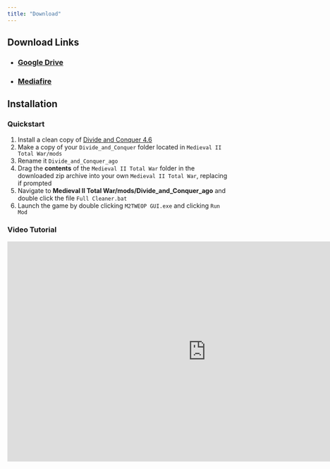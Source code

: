 ```yaml
---
title: "Download"
---
```


## Download Links

* ### [Google Drive](https://drive.google.com/file/d/1NONh9gxmbEF1qEFLACrCUCk26ttdXlVd/view?usp=sharing)
* ### [Mediafire](https://www.mediafire.com/file/89r450o7swl9vo0/DaC_AGO_V2.1_-_War_of_the_Ring.7z/file)

## Installation

### Quickstart

1. Install a clean copy of [Divide and Conquer 4.6](https://www.youtube.com/watch?v=jFcVSROpnXI)
2. Make a copy of your `Divide_and_Conquer` folder located in `Medieval II Total War/mods`
3. Rename it `Divide_and_Conquer_ago`
4. Drag the **contents** of the `Medieval II Total War` folder in the downloaded zip archive into your own `Medieval II Total War`, replacing if prompted
5. Navigate to **Medieval II Total War/mods/Divide_and_Conquer_ago** and double click the file `Full Cleaner.bat`
6. Launch the game by double clicking `M2TWEOP GUI.exe` and clicking `Run Mod`

### Video Tutorial
<div class="download-embed">
    <iframe allow="fullscreen;" frameborder="0" width="900" height="500"
    src="https://www.youtube.com/embed/P1Ht3Yr12Q8">
    </iframe>
</div>
